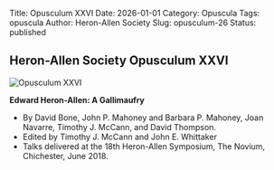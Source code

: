 Title: Opusculum XXVI
Date: 2026-01-01
Category: Opuscula
Tags: opuscula
Author: Heron-Allen Society
Slug: opusculum-26
Status: published

## Heron-Allen Society Opusculum XXVI

![Opusculum XXVI](/images/opuscula/op26-large.jpg)

**Edward Heron-Allen: A Gallimaufry**

- By David Bone, John P. Mahoney and Barbara P. Mahoney, Joan Navarre, Timothy J. McCann, and David Thompson.
- Edited by Timothy J. McCann and John E. Whittaker
- Talks delivered at the 18th Heron-Allen Symposium, The Novium, Chichester, June 2018.
